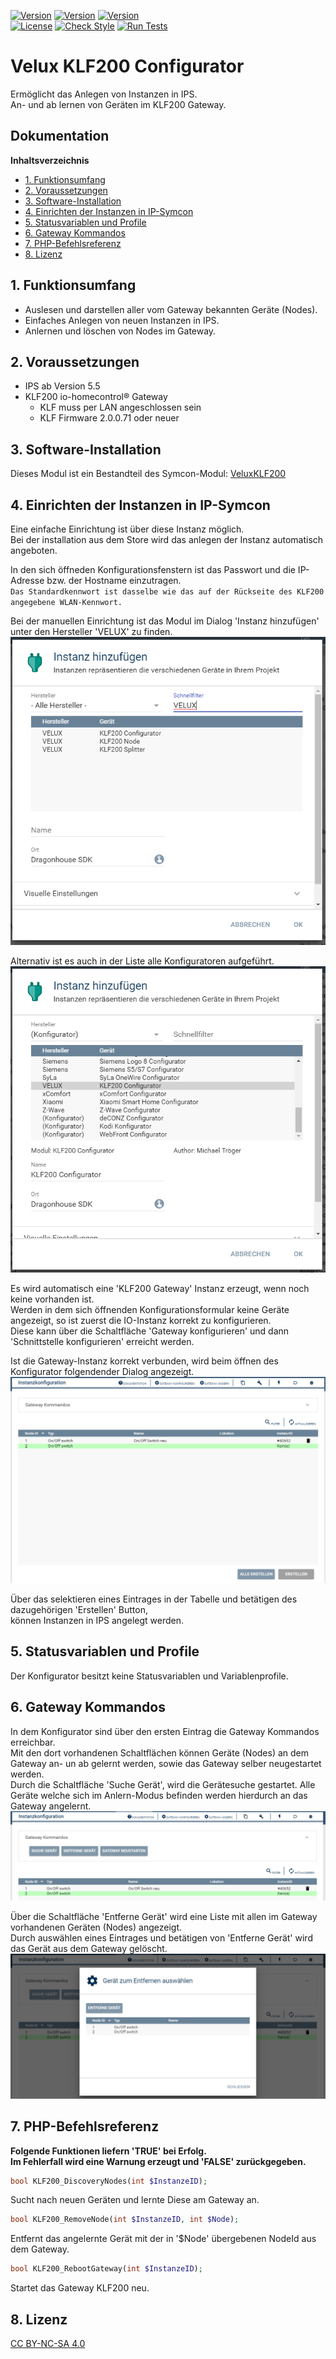 [![Version](https://img.shields.io/badge/Symcon-PHPModul-red.svg?style=flat-square)](https://www.symcon.de/service/dokumentation/entwicklerbereich/sdk-tools/sdk-php/)
[![Version](https://img.shields.io/badge/Modul%20Version-0.70-blue.svg?style=flat-square)]()
[![Version](https://img.shields.io/badge/Symcon%20Version-5.5%20%3E-green.svg?style=flat-square)](https://www.symcon.de/service/dokumentation/installation/migrationen/v54-v55-q4-2020/)  
[![License](https://img.shields.io/badge/License-CC%20BY--NC--SA%204.0-green.svg?style=flat-square)](https://creativecommons.org/licenses/by-nc-sa/4.0/)
[![Check Style](https://github.com/Nall-chan/VeluxKLF200/workflows/Check%20Style/badge.svg)](https://github.com/Nall-chan/VeluxKLF200/actions) [![Run Tests](https://github.com/Nall-chan/VeluxKLF200/workflows/Run%20Tests/badge.svg)](https://github.com/Nall-chan/VeluxKLF200/actions)  

# Velux KLF200 Configurator  <!-- omit in toc -->
Ermöglicht das Anlegen von Instanzen in IPS.  
An- und ab lernen von Geräten im KLF200 Gateway.  

## Dokumentation <!-- omit in toc -->

**Inhaltsverzeichnis**

- [1. Funktionsumfang](#1-funktionsumfang)
- [2. Voraussetzungen](#2-voraussetzungen)
- [3. Software-Installation](#3-software-installation)
- [4. Einrichten der Instanzen in IP-Symcon](#4-einrichten-der-instanzen-in-ip-symcon)
- [5. Statusvariablen und Profile](#5-statusvariablen-und-profile)
- [6. Gateway Kommandos](#6-gateway-kommandos)
- [7. PHP-Befehlsreferenz](#7-php-befehlsreferenz)
- [8. Lizenz](#8-lizenz)


## 1. Funktionsumfang

 - Auslesen und darstellen aller vom Gateway bekannten Geräte (Nodes).  
 - Einfaches Anlegen von neuen Instanzen in IPS.  
 - Anlernen und löschen von Nodes im Gateway.  

## 2. Voraussetzungen

 - IPS ab Version 5.5  
 - KLF200 io-homecontrol® Gateway  
    - KLF muss per LAN angeschlossen sein  
    - KLF Firmware 2.0.0.71 oder neuer  

## 3. Software-Installation

Dieses Modul ist ein Bestandteil des Symcon-Modul: [VeluxKLF200](../)  

## 4. Einrichten der Instanzen in IP-Symcon

Eine einfache Einrichtung ist über diese Instanz möglich.  
Bei der installation aus dem Store wird das anlegen der Instanz automatisch angeboten.  

In den sich öffneden Konfigurationsfenstern ist das Passwort und die IP-Adresse bzw. der Hostname einzutragen.  
``Das Standardkennwort ist dasselbe wie das auf der Rückseite des KLF200 angegebene WLAN-Kennwort.``  

Bei der manuellen Einrichtung ist das Modul im Dialog 'Instanz hinzufügen' unter den Hersteller 'VELUX' zu finden.  
![Instanz hinzufügen](../imgs/instanzen.png)  

Alternativ ist es auch in der Liste alle Konfiguratoren aufgeführt.  
![Instanz hinzufügen](../imgs/instanzen_configurator.png)  

Es wird automatisch eine 'KLF200 Gateway' Instanz erzeugt, wenn noch keine vorhanden ist.  
Werden in dem sich öffnenden Konfigurationsformular keine Geräte angezeigt, so ist zuerst die IO-Instanz korrekt zu konfigurieren.  
Diese kann über die Schaltfläche 'Gateway konfigurieren' und dann 'Schnittstelle konfigurieren' erreicht werden.  

Ist die Gateway-Instanz korrekt verbunden, wird beim öffnen des Konfigurator folgendender Dialog angezeigt.  
![Konfigurator](../imgs/conf_configurator.png)  

Über das selektieren eines Eintrages in der Tabelle und betätigen des dazugehörigen 'Erstellen' Button,  
können Instanzen in IPS angelegt werden.  

## 5. Statusvariablen und Profile

Der Konfigurator besitzt keine Statusvariablen und Variablenprofile.  

## 6. Gateway Kommandos

In dem Konfigurator sind über den ersten Eintrag die Gateway Kommandos erreichbar.  
Mit den dort vorhandenen Schaltflächen können Geräte (Nodes) an dem Gateway an- un ab gelernt werden, sowie das Gateway selber neugestartet werden.  
Durch die Schaltfläche 'Suche Gerät', wird die Gerätesuche gestartet. Alle Geräte welche sich im Anlern-Modus befinden werden hierdurch an das Gateway angelernt.  
![Konfigurator](../imgs/conf_configurator1.png)  

Über die Schaltfläche 'Entferne Gerät' wird eine Liste mit allen im Gateway vorhandenen Geräten (Nodes) angezeigt.  
Durch auswählen eines Eintrages und betätigen von 'Entferne Gerät' wird das Gerät aus dem Gateway gelöscht.  
![Konfigurator](../imgs/conf_configurator2.png)  

## 7. PHP-Befehlsreferenz

**Folgende Funktionen liefern 'TRUE' bei Erfolg.  
Im Fehlerfall wird eine Warnung erzeugt und 'FALSE' zurückgegeben.**  

```php
bool KLF200_DiscoveryNodes(int $InstanzeID);
```
Sucht nach neuen Geräten und lernte Diese am Gateway an.  

```php
bool KLF200_RemoveNode(int $InstanzeID, int $Node);
```
Entfernt das angelernte Gerät mit der in '$Node' übergebenen NodeId aus dem Gateway.    

```php
bool KLF200_RebootGateway(int $InstanzeID);
```
Startet das Gateway KLF200 neu.  


## 8. Lizenz

  [CC BY-NC-SA 4.0](https://creativecommons.org/licenses/by-nc-sa/4.0/)  
  